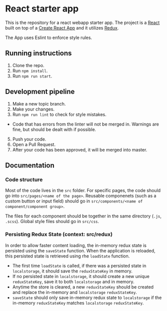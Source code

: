 # React starter app

This is the repository for a react webapp starter app. The project is a [React](Reactjs.org) built on top of a [Create React App](https://github.com/facebook/create-react-app) and it utilizes [Redux](https://redux.js.org).

The App uses Eslint to enforce style rules.

## Running instructions
1. Clone the repo.
2. Run `npm install`.
3. Run `npm run start`.

## Development pipeline
1. Make a new topic branch.
2. Make your changes.
4. Run `npm run lint` to check for style mistakes.
  - Code that has errors from the linter will not be merged in. Warnings are fine, but should be dealt with if possible.
5. Push your code.
6. Open a Pull Request.
7. After your code has been approved, it will be merged into master.

## Documentation

### Code structure

Most of the code lives in the `src` folder. For specific pages, the code should go into `src/pages/<name of the page>`. Reusable componenets (such as a custom button or input field) should go in `src/components/<name of component/component group>`.

The files for each component should be together in the same directory (`.js`, `.scss`). Global style files should go in `src/css`.

### Persisting Redux State (context: src/redux)
In order to allow faster content loading, the in-memory redux state is persisted using the `saveState` function. When the
application is reloaded, this persisted state is retrieved using rhe `loadState` function. 
  * The first time `loadState` is called, if there was a persisted state in `localstorage`, it should save the `reduxStateKey` in memory.
  * If no persisted state in `localstorage`, it should create a new unique `reduxStateKey`, save it to both `localstorage` and in memory.
  * Anytime the store is cleared, a new `reduxStateKey` should be created and replace the in-memory and `localstorage` `reduxStateKey`.
  * `saveState` should only save in-memory redux state to `localstorage` if the in-memory `reduxStateKey` matches `localstorage` `reduxStateKey`.  
